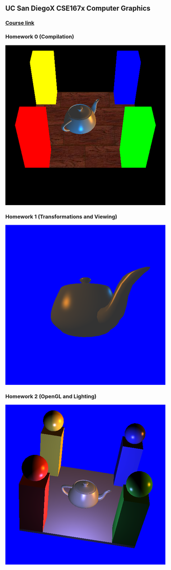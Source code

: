 ## UC San DiegoX CSE167x Computer Graphics
### <a href="https://www.edx.org/course/computer-graphics-2">Course link</a>

### Homework 0 (Compilation)
<img src="hw0-windows/hw0-windows/screenshot1.png">

### Homework 1 (Transformations and Viewing)
<img src="hw1-windows/hw1-windows/input.txt.010.png">

### Homework 2 (OpenGL and Lighting)
<img src="hw2-windows/hw2-windows/demo.txt.input.txt.001.png">



